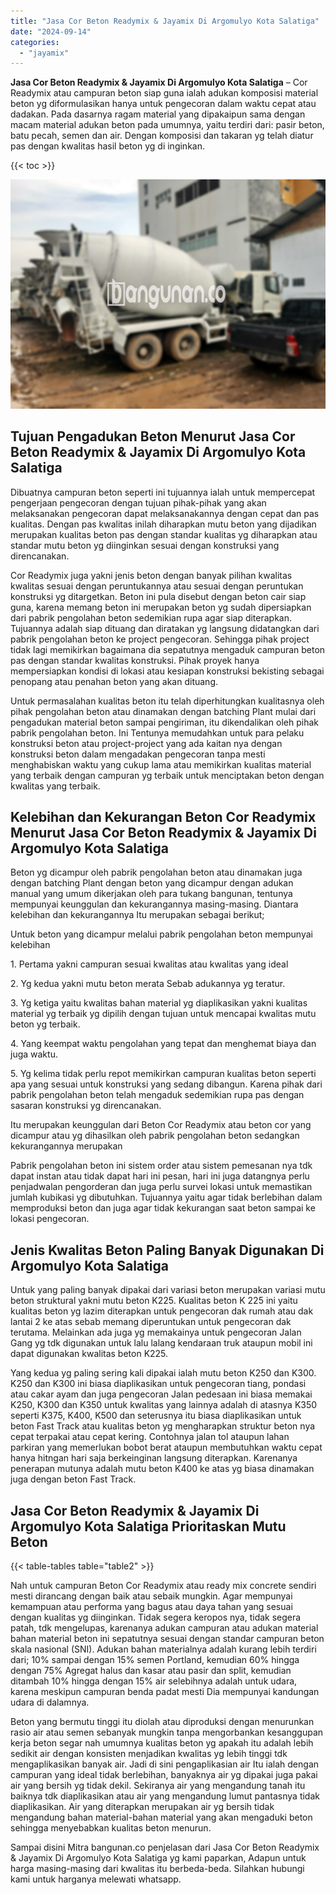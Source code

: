```yaml
---
title: "Jasa Cor Beton Readymix & Jayamix Di Argomulyo Kota Salatiga"
date: "2024-09-14"
categories: 
  - "jayamix"
---
```


**Jasa Cor Beton Readymix & Jayamix Di Argomulyo Kota Salatiga** – Cor Readymix atau campuran beton siap guna ialah adukan komposisi material beton yg diformulasikan hanya untuk pengecoran dalam waktu cepat atau dadakan. Pada dasarnya ragam material yang dipakaipun sama dengan macam material adukan beton pada umumnya, yaitu terdiri dari: pasir beton, batu pecah, semen dan air. Dengan komposisi dan takaran yg telah diatur pas dengan kwalitas hasil beton yg di inginkan.

{{< toc >}}

![Jasa Cor Beton Readymix & Jayamix Di Argomulyo Kota Salatiga](/images/jasa-cor-readymix-19.png)

## Tujuan Pengadukan Beton Menurut Jasa Cor Beton Readymix & Jayamix Di Argomulyo Kota Salatiga

Dibuatnya campuran beton seperti ini tujuannya ialah untuk mempercepat pengerjaan pengecoran dengan tujuan pihak-pihak yang akan melaksanakan pengecoran dapat melaksanakannya dengan cepat dan pas kualitas. Dengan pas kwalitas inilah diharapkan mutu beton yang dijadikan merupakan kualitas beton pas dengan standar kualitas yg diharapkan atau standar mutu beton yg diinginkan sesuai dengan konstruksi yang direncanakan.

Cor Readymix juga yakni jenis beton dengan banyak pilihan kwalitas kwalitas sesuai dengan peruntukannya atau sesuai dengan peruntukan konstruksi yg ditargetkan. Beton ini pula disebut dengan beton cair siap guna, karena memang beton ini merupakan beton yg sudah dipersiapkan dari pabrik pengolahan beton sedemikian rupa agar siap diterapkan. Tujuannya adalah siap dituang dan diratakan yg langsung didatangkan dari pabrik pengolahan beton ke project pengecoran. Sehingga pihak project tidak lagi memikirkan bagaimana dia sepatutnya mengaduk campuran beton pas dengan standar kwalitas konstruksi. Pihak proyek hanya mempersiapkan kondisi di lokasi atau kesiapan konstruksi bekisting sebagai penopang atau penahan beton yang akan dituang.

Untuk permasalahan kualitas beton itu telah diperhitungkan kualitasnya oleh pihak pengolahan beton atau dinamakan dengan batching Plant mulai dari pengadukan material beton sampai pengiriman, itu dikendalikan oleh pihak pabrik pengolahan beton. Ini Tentunya memudahkan untuk para pelaku konstruksi beton atau project-project yang ada kaitan nya dengan konstruksi beton dalam mengadakan pengecoran tanpa mesti menghabiskan waktu yang cukup lama atau memikirkan kualitas material yang terbaik dengan campuran yg terbaik untuk menciptakan beton dengan kwalitas yang terbaik.

## Kelebihan dan Kekurangan Beton Cor Readymix Menurut Jasa Cor Beton Readymix & Jayamix Di Argomulyo Kota Salatiga

Beton yg dicampur oleh pabrik pengolahan beton atau dinamakan juga dengan batching Plant dengan beton yang dicampur dengan adukan manual yang umum dikerjakan oleh para tukang bangunan, tentunya mempunyai keunggulan dan kekurangannya masing-masing. Diantara kelebihan dan kekurangannya Itu merupakan sebagai berikut;

Untuk beton yang dicampur melalui pabrik pengolahan beton mempunyai kelebihan

1\. Pertama yakni campuran sesuai kwalitas atau kwalitas yang ideal

2\. Yg kedua yakni mutu beton merata Sebab adukannya yg teratur.

3\. Yg ketiga yaitu kwalitas bahan material yg diaplikasikan yakni kualitas material yg terbaik yg dipilih dengan tujuan untuk mencapai kwalitas mutu beton yg terbaik.

4\. Yang keempat waktu pengolahan yang tepat dan menghemat biaya dan juga waktu.

5\. Yg kelima tidak perlu repot memikirkan campuran kualitas beton seperti apa yang sesuai untuk konstruksi yang sedang dibangun. Karena pihak dari pabrik pengolahan beton telah mengaduk sedemikian rupa pas dengan sasaran konstruksi yg direncanakan.

Itu merupakan keunggulan dari Beton Cor Readymix atau beton cor yang dicampur atau yg dihasilkan oleh pabrik pengolahan beton sedangkan kekurangannya merupakan

Pabrik pengolahan beton ini sistem order atau sistem pemesanan nya tdk dapat instan atau tidak dapat hari ini pesan, hari ini juga datangnya perlu penjadwalan pengorderan dan juga perlu survei lokasi untuk memastikan jumlah kubikasi yg dibutuhkan. Tujuannya yaitu agar tidak berlebihan dalam memproduksi beton dan juga agar tidak kekurangan saat beton sampai ke lokasi pengecoran.

## Jenis Kwalitas Beton Paling Banyak Digunakan Di Argomulyo Kota Salatiga

Untuk yang paling banyak dipakai dari variasi beton merupakan variasi mutu beton struktural yakni mutu beton K225. Kualitas beton K 225 ini yaitu kualitas beton yg lazim diterapkan untuk pengecoran dak rumah atau dak lantai 2 ke atas sebab memang diperuntukan untuk pengecoran dak terutama. Melainkan ada juga yg memakainya untuk pengecoran Jalan Gang yg tdk digunakan untuk lalu lalang kendaraan truk ataupun mobil ini dapat digunakan kwalitas beton K225.

Yang kedua yg paling sering kali dipakai ialah mutu beton K250 dan K300. K250 dan K300 ini biasa diaplikasikan untuk pengecoran tiang, pondasi atau cakar ayam dan juga pengecoran Jalan pedesaan ini biasa memakai K250, K300 dan K350 untuk kwalitas yang lainnya adalah di atasnya K350 seperti K375, K400, K500 dan seterusnya itu biasa diaplikasikan untuk beton Fast Track atau kualitas beton yg mengharapkan struktur beton nya cepat terpakai atau cepat kering. Contohnya jalan tol ataupun lahan parkiran yang memerlukan bobot berat ataupun membutuhkan waktu cepat hanya hitngan hari saja berkeinginan langsung diterapkan. Karenanya penerapan mutunya adalah mutu beton K400 ke atas yg biasa dinamakan juga dengan beton Fast Track.

## Jasa Cor Beton Readymix & Jayamix Di Argomulyo Kota Salatiga Prioritaskan Mutu Beton

{{< table-tables table="table2" >}}

Nah untuk campuran Beton Cor Readymix atau ready mix concrete sendiri mesti dirancang dengan baik atau sebaik mungkin. Agar mempunyai kemampuan atau performa yang bagus atau daya tahan yang sesuai dengan kualitas yg diinginkan. Tidak segera keropos nya, tidak segera patah, tdk mengelupas, karenanya adukan campuran atau adukan material bahan material beton ini sepatutnya sesuai dengan standar campuran beton skala nasional (SNI). Adukan bahan materialnya adalah kurang lebih terdiri dari; 10% sampai dengan 15% semen Portland, kemudian 60% hingga dengan 75% Agregat halus dan kasar atau pasir dan split, kemudian ditambah 10% hingga dengan 15% air selebihnya adalah untuk udara, karena meskipun campuran benda padat mesti Dia mempunyai kandungan udara di dalamnya.

Beton yang bermutu tinggi itu diolah atau diproduksi dengan menurunkan rasio air atau semen sebanyak mungkin tanpa mengorbankan kesanggupan kerja beton segar nah umumnya kualitas beton yg apakah itu adalah lebih sedikit air dengan konsisten menjadikan kwalitas yg lebih tinggi tdk mengaplikasikan banyak air. Jadi di sini pengaplikasian air Itu ialah dengan campuran yang ideal tidak berlebihan, banyaknya air yg dipakai juga pakai air yang bersih yg tidak dekil. Sekiranya air yang mengandung tanah itu baiknya tdk diaplikasikan atau air yang mengandung lumut pantasnya tidak diaplikasikan. Air yang diterapkan merupakan air yg bersih tidak mengandung bahan material-bahan material yang akan mengaduki beton sehingga menyebabkan kualitas beton menurun.

Sampai disini Mitra bangunan.co penjelasan dari Jasa Cor Beton Readymix & Jayamix Di Argomulyo Kota Salatiga yg kami paparkan, Adapun untuk harga masing-masing dari kwalitas itu berbeda-beda. Silahkan hubungi kami untuk harganya melewati whatsapp.
